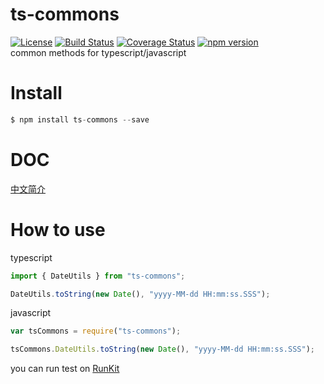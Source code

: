 # ts-commons

[![License](http://img.shields.io/:license-MIT-brightgreen.svg)](https://github.com/wz2cool/ts-commons/blob/master/LICENSE)
[![Build Status](https://github.com/wz2cool/ts-commons/actions/workflows/webpack.yml/badge.svg?branch=master)](https://github.com/wz2cool/ts-commons/actions/workflows/webpack.yml)
[![Coverage Status](https://coveralls.io/repos/github/wz2cool/ts-commons/badge.svg?branch=master)](https://coveralls.io/github/wz2cool/ts-commons?branch=master)
[![npm version](https://badge.fury.io/js/ts-commons.svg)](https://badge.fury.io/js/ts-commons)  
common methods for typescript/javascript

# Install

```js
$ npm install ts-commons --save
```

# DOC
[中文简介](https://wz2cool.github.io/2018/09/11/ts-commons/?from=timeline)

# How to use
typescript
```js
import { DateUtils } from "ts-commons";

DateUtils.toString(new Date(), "yyyy-MM-dd HH:mm:ss.SSS");
```

javascript
```js
var tsCommons = require("ts-commons");

tsCommons.DateUtils.toString(new Date(), "yyyy-MM-dd HH:mm:ss.SSS");
```

you can run test on [RunKit](https://runkit.com/wz2cool/5b952e2dbdc3c3001270457b)
